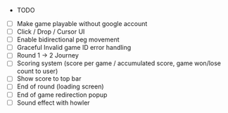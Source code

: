 * TODO

- [ ] Make game playable without google account
- [ ] Click / Drop / Cursor UI
- [ ] Enable bidirectional peg movement
- [ ] Graceful Invalid game ID error handling
- [ ] Round 1 -> 2 Journey
- [ ] Scoring system (score per game / accumulated score, game won/lose count to user)
- [ ] Show score to top bar
- [ ] End of round (loading screen)
- [ ] End of game redirection popup
- [ ] Sound effect with howler
